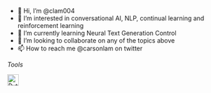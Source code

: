 - 👋 Hi, I’m @clam004
- 👀 I’m interested in conversational AI, NLP, continual learning and reinforcement learning
- 🌱 I’m currently learning Neural Text Generation Control
- 💞️ I’m looking to collaborate on any of the topics above
- 📫 How to reach me @carsonlam on twitter

*Tools*

<img align="left" alt="Python" width="26px" src="https://raw.githubusercontent.com/jmnote/z-icons/master/svg/python.svg" style="max-width: 100%;">

<!---
clam004/clam004 is a ✨ special ✨ repository because its `README.md` (this file) appears on your GitHub profile.
You can click the Preview link to take a look at your changes.
--->
